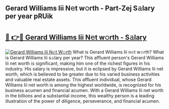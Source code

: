 ## Gerard Williams Iii N𝚎t w𝚘rth - Part-Zej S𝚊lary per year pRUik

# <h2><a href="http://gc0kqyf.nevu.top/?p=Gerard+Williams+Iii">🔗 👉🔴 Gerard Williams Iii N𝚎t w𝚘rth - S𝚊lary</a></h2>

[![Gerard Williams Iii N𝚎t W𝚘rth](https://i.imgur.com/Oavwk0R.jpeg)](http://gc0kqyf.nevu.top/?p=Gerard+Williams+Iii)
What is Gerard Williams Iii n𝚎t w𝚘rth? What is Gerard Williams Iii s𝚊lary per year?
This affluent person's Gerard Williams Iii net worth is significant, making him one of the richest figures in his industry. His salary is impressive, but it is eclipsed by Gerard Williams Iii net worth, which is believed to be greater due to his varied business activities and valuable real estate assets. This affluent individual, whose Gerard Williams Iii net worth is among the highest worldwide, is recognized for his business acumen and financial acumen. With a Gerard Williams Iii net worth in the billions and a substantial income, this wealthy person is a leading illustration of the power of diligence, perseverance, and financial acumen.
